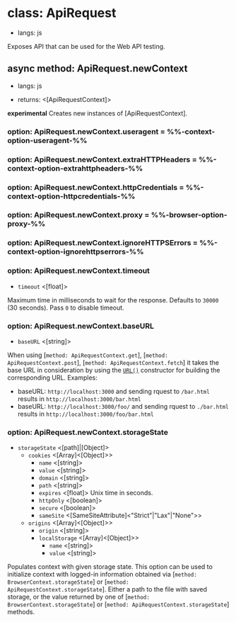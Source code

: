 # class: ApiRequest
* langs: js

Exposes API that can be used for the Web API testing.

## async method: ApiRequest.newContext
* langs: js
- returns: <[ApiRequestContext]>

**experimental** Creates new instances of [ApiRequestContext].

### option: ApiRequest.newContext.useragent = %%-context-option-useragent-%%
### option: ApiRequest.newContext.extraHTTPHeaders = %%-context-option-extrahttpheaders-%%
### option: ApiRequest.newContext.httpCredentials = %%-context-option-httpcredentials-%%
### option: ApiRequest.newContext.proxy = %%-browser-option-proxy-%%
### option: ApiRequest.newContext.ignoreHTTPSErrors = %%-context-option-ignorehttpserrors-%%

### option: ApiRequest.newContext.timeout
- `timeout` <[float]>

Maximum time in milliseconds to wait for the response. Defaults to
`30000` (30 seconds). Pass `0` to disable timeout.


### option: ApiRequest.newContext.baseURL
- `baseURL` <[string]>

When using [`method: ApiRequestContext.get`], [`method: ApiRequestContext.post`], [`method: ApiRequestContext.fetch`] it takes the base URL in consideration by using the [`URL()`](https://developer.mozilla.org/en-US/docs/Web/API/URL/URL) constructor for building the corresponding URL. Examples:
* baseURL: `http://localhost:3000` and sending rquest to `/bar.html` results in `http://localhost:3000/bar.html`
* baseURL: `http://localhost:3000/foo/` and sending rquest to `./bar.html` results in `http://localhost:3000/foo/bar.html`

### option: ApiRequest.newContext.storageState
- `storageState` <[path]|[Object]>
  - `cookies` <[Array]<[Object]>>
    - `name` <[string]>
    - `value` <[string]>
    - `domain` <[string]>
    - `path` <[string]>
    - `expires` <[float]> Unix time in seconds.
    - `httpOnly` <[boolean]>
    - `secure` <[boolean]>
    - `sameSite` <[SameSiteAttribute]<"Strict"|"Lax"|"None">>
  - `origins` <[Array]<[Object]>>
    - `origin` <[string]>
    - `localStorage` <[Array]<[Object]>>
      - `name` <[string]>
      - `value` <[string]>

Populates context with given storage state. This option can be used to initialize context with logged-in information
obtained via [`method: BrowserContext.storageState`] or [`method: ApiRequestContext.storageState`]. Either a path to the
file with saved storage, or the value returned by one of [`method: BrowserContext.storageState`] or
[`method: ApiRequestContext.storageState`] methods.

